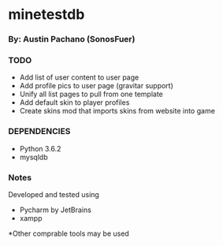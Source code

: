 # minetestdb
### By: Austin Pachano (SonosFuer)

### TODO
- Add list of user content to user page
- Add profile pics to user page (gravitar support)
- Unify all list pages to pull from one template
- Add default skin to player profiles
- Create skins mod that imports skins from website into game

### DEPENDENCIES
- Python 3.6.2
- mysqldb

### Notes
Developed and tested using
- Pycharm by JetBrains
- xampp

*Other comprable tools may be used
